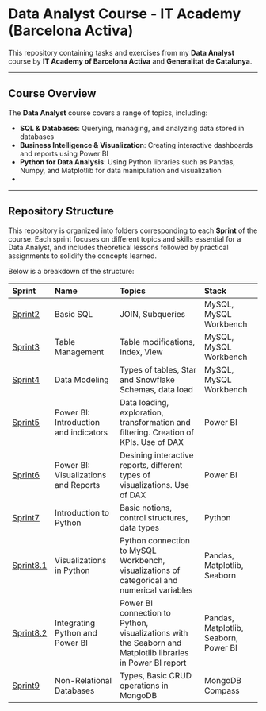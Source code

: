 # Data Analyst Course - IT Academy (Barcelona Activa)

This repository containing tasks and exercises from my  **Data Analyst** course by **IT Academy of Barcelona Activa** and **Generalitat de Catalunya**.

---

## Course Overview

The **Data Analyst** course covers a range of topics, including:
- **SQL & Databases**: Querying, managing, and analyzing data stored in databases
- **Business Intelligence & Visualization**: Creating interactive dashboards and reports using Power BI
- **Python for Data Analysis**: Using Python libraries such as Pandas, Numpy, and Matplotlib for data manipulation and visualization
- 
---

## Repository Structure

This repository is organized into folders corresponding to each **Sprint** of the course. Each sprint focuses on different topics and skills essential for a Data Analyst, and includes theoretical lessons followed by practical assignments to solidify the concepts learned.

Below is a breakdown of the structure:

| Sprint | Name | Topics | Stack | 
| :---------------------- | :---------------------- | :---------------------- | :---------------------- |
| [Sprint2](sprint2) | Basic SQL | JOIN, Subqueries | MySQL, MySQL Workbench |
| [Sprint3](sprint3) | Table Management | Table modifications, Index, View | MySQL, MySQL Workbench |
| [Sprint4](sprint4) | Data Modeling | Types of tables, Star and Snowflake Schemas, data load | MySQL, MySQL Workbench |
| [Sprint5](sprint5) | Power BI: Introduction and indicators | Data loading, exploration, transformation and filtering. Creation of KPIs. Use of DAX | Power BI |
| [Sprint6](sprint6) | Power BI: Visualizations and Reports | Desining interactive reports, different types of visualizations. Use of DAX | Power BI |
| [Sprint7](sprint7) | Introduction to Python | Basic notions, control structures, data types | Python |
| [Sprint8.1](sprint8/sprint8.1) | Visualizations in Python | Python connection to MySQL Workbench, visualizations of categorical and numerical variables | Pandas, Matplotlib, Seaborn |
| [Sprint8.2](sprint8/sprint8.2) | Integrating Python and Power BI | Power BI connection to Python, visualizations with the Seaborn and Matplotlib libraries in Power BI report | Pandas, Matplotlib, Seaborn, Power BI |
| [Sprint9](sprint9) | Non-Relational Databases | Types, Basic CRUD operations in MongoDB | MongoDB Compass |


